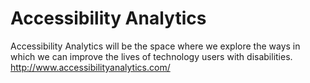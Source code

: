 # Accessibility Analytics
Accessibility Analytics will be the space where we explore the ways in which we can improve the lives of technology users with disabilities.
http://www.accessibilityanalytics.com/
